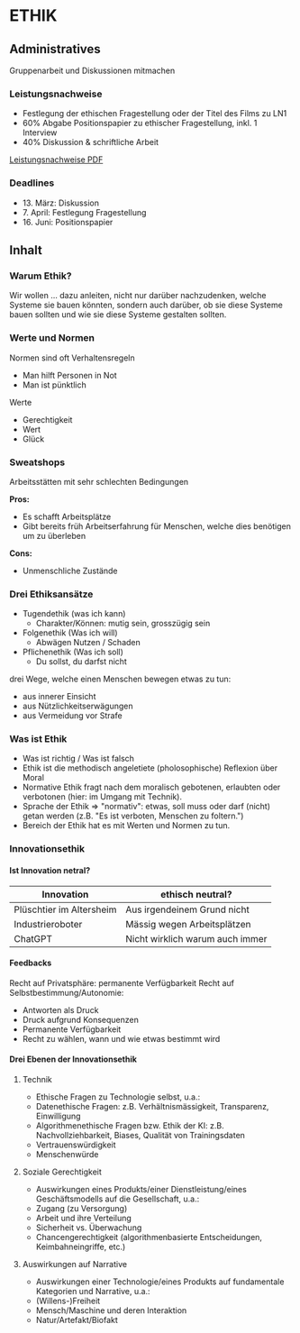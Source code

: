 # ETHIK

## Administratives

Gruppenarbeit und Diskussionen mitmachen

### Leistungsnachweise

-   Festlegung der ethischen Fragestellung oder der Titel des Films zu LN1
-   60% Abgabe Positionspapier zu ethischer Fragestellung, inkl. 1 Interview
-   40% Diskussion & schriftliche Arbeit

[Leistungsnachweise PDF](https://elearning.hslu.ch/ilias/goto.php?target=file_5797365_download&client_id=hslu)

### Deadlines

-   13\. März: Diskussion
-   7\. April: Festlegung Fragestellung
-   16\. Juni: Positionspapier

## Inhalt

### Warum Ethik?

Wir wollen ... dazu anleiten, nicht nur darüber nachzudenken, welche Systeme sie bauen könnten, sondern auch darüber, ob sie diese Systeme bauen sollten und wie sie diese Systeme gestalten sollten.

### Werte und Normen

Normen sind oft Verhaltensregeln

-   Man hilft Personen in Not
-   Man ist pünktlich

Werte

-   Gerechtigkeit
-   Wert
-   Glück

### Sweatshops

Arbeitsstätten mit sehr schlechten Bedingungen

**Pros:**

-   Es schafft Arbeitsplätze
-   Gibt bereits früh Arbeitserfahrung für Menschen, welche dies benötigen um zu überleben

**Cons:**

-   Unmenschliche Zustände

### Drei Ethiksansätze

-   Tugendethik (was ich kann)
    -   Charakter/Können: mutig sein, grosszügig sein
-   Folgenethik (Was ich will)
    -   Abwägen Nutzen / Schaden
-   Pflichenethik (Was ich soll)
    -   Du sollst, du darfst nicht

drei Wege, welche einen Menschen bewegen etwas zu tun:

-   aus innerer Einsicht
-   aus Nützlichkeitserwägungen
-   aus Vermeidung vor Strafe

### Was ist Ethik

-   Was ist richtig / Was ist falsch
-   Ethik ist die methodisch angeletiete (pholosophische) Reflexion über Moral
-   Normative Ethik fragt nach dem moralisch gebotenen, erlaubten oder verbotonen (hier: im Umgang mit Technik).
-   Sprache der Ethik => "normativ": etwas, soll muss oder darf (nicht) getan werden (z.B. "Es ist verboten, Menschen zu foltern.")
-   Bereich der Ethik hat es mit Werten und Normen zu tun.

### Innovationsethik

#### Ist Innovation netral?

| Innovation               | ethisch neutral?                |
| ------------------------ | ------------------------------- |
| Plüschtier im Altersheim | Aus irgendeinem Grund nicht     |
| Industrieroboter         | Mässig wegen Arbeitsplätzen     |
| ChatGPT                  | Nicht wirklich warum auch immer |

#### Feedbacks

Recht auf Privatsphäre: permanente Verfügbarkeit
Recht auf Selbstbestimmung/Autonomie:

-   Antworten als Druck
-   Druck aufgrund Konsequenzen
-   Permanente Verfügbarkeit
-   Recht zu wählen, wann und wie etwas bestimmt wird

#### Drei Ebenen der Innovationsethik

1. Technik

    - Ethische Fragen zu Technologie selbst, u.a.:
    - Datenethische Fragen: z.B. Verhältnismässigkeit, Transparenz, Einwilligung
    - Algorithmenethische Fragen bzw. Ethik der KI: z.B. Nachvollziehbarkeit, Biases, Qualität von Trainingsdaten
    - Vertrauenswürdigkeit
    - Menschenwürde

2. Soziale Gerechtigkeit

    - Auswirkungen eines Produkts/einer Dienstleistung/eines Geschäftsmodells auf die Gesellschaft, u.a.:
    - Zugang (zu Versorgung)
    - Arbeit und ihre Verteilung
    - Sicherheit vs. Überwachung
    - Chancengerechtigkeit (algorithmenbasierte Entscheidungen, Keimbahneingriffe, etc.)

3. Auswirkungen auf Narrative
    - Auswirkungen einer Technologie/eines Produkts auf fundamentale Kategorien und Narrative, u.a.:
    - (Willens-)Freiheit
    - Mensch/Maschine und deren Interaktion
    - Natur/Artefakt/Biofakt
